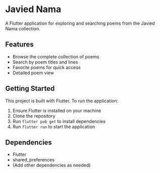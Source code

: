 # Javied Nama

A Flutter application for exploring and searching poems from the Javied Nama collection.

## Features

- Browse the complete collection of poems
- Search by poem titles and lines
- Favorite poems for quick access
- Detailed poem view

## Getting Started

This project is built with Flutter. To run the application:

1. Ensure Flutter is installed on your machine
2. Clone the repository
3. Run `flutter pub get` to install dependencies
4. Run `flutter run` to start the application

## Dependencies

- Flutter
- shared_preferences
- (Add other dependencies as needed)